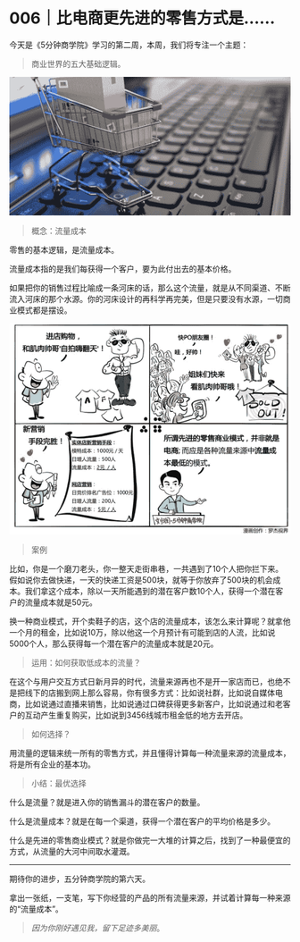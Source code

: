 # 006｜比电商更先进的零售方式是……

今天是《5分钟商学院》学习的第二周，本周，我们将专注一个主题：

> 商业世界的五大基础逻辑。

![](img/ca2300285a9ae06dfd34f14180a55dd5.jpg)

> 概念：流量成本

零售的基本逻辑，是流量成本。

流量成本指的是我们每获得一个客户，要为此付出去的基本价格。

如果把你的销售过程比喻成一条河床的话，那么这个流量，就是从不同渠道、不断流入河床的那个水源。你的河床设计的再科学再完美，但是只要没有水源，一切商业模式都是摆设。

![](img/20509c7ded3c4e293942ee4ba842da3b.jpg)

> 案例

比如，你是一个磨刀老头，你一整天走街串巷，一共遇到了10个人把你拦下来。假如说你去做快递，一天的快递工资是500块，就等于你放弃了500块的机会成本。我们拿这个成本，除以一天所能遇到的潜在客户数10个人，获得一个潜在客户的流量成本就是50元。

换一种商业模式，开个卖鞋子的店，这个店的流量成本，该怎么来计算呢？就拿他一个月的租金，比如说10万，除以他这一个月预计有可能到店的人流，比如说5000个人，那么获得每一个潜在客户的流量成本就是20元。

> 运用：如何获取低成本的流量？

在这个与用户交互方式日新月异的时代，流量来源再也不是开一家店而已，也绝不是把线下的店搬到网上那么容易，你有很多方式：比如说社群，比如说自媒体电商，比如说通过直播来销售，比如说通过口碑获得更多新客户，比如说通过和老客户的互动产生重复购买，比如说到3456线城市租金低的地方去开店。

> 如何选择？

用流量的逻辑来统一所有的零售方式，并且懂得计算每一种流量来源的流量成本，将是所有企业的基本功。  

> 小结：最优选择

什么是流量？就是进入你的销售漏斗的潜在客户的数量。

什么是流量成本？就是在每一个渠道，获得一个潜在客户的平均价格是多少。

什么是先进的零售商业模式？就是你做完一大堆的计算之后，找到了一种最便宜的方式，从流量的大河中间取水灌溉。

* * *

期待你的进步，五分钟商学院的第六天。

拿出一张纸，一支笔，写下你经营的产品的所有流量来源，并试着计算每一种来源的“流量成本”。

> _因为你刚好遇见我，留下足迹多美丽_。
